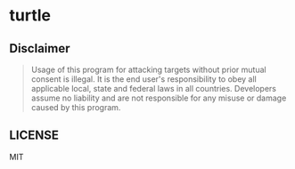 # turtle

## Disclaimer

> Usage of this program for attacking targets without
> prior mutual consent is illegal. It is the end user's responsibility to obey
> all applicable local, state and federal laws in all countries.
> Developers assume no liability and are not responsible for any misuse or
> damage caused by this program.

## LICENSE

MIT
